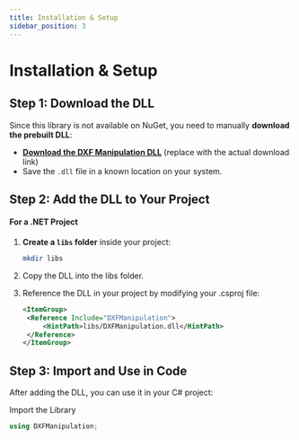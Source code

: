 ```yaml
---
title: Installation & Setup
sidebar_position: 3
---
```


# Installation & Setup

## Step 1: Download the DLL

Since this library is not available on NuGet, you need to manually **download the prebuilt DLL**:

- **[Download the DXF Manipulation DLL](#)** (replace with the actual download link)
- Save the `.dll` file in a known location on your system.

## Step 2: Add the DLL to Your Project

#### **For a .NET Project**

1. **Create a `libs` folder** inside your project:

   ```sh
   mkdir libs
   ```

2. Copy the DLL into the libs folder.

3. Reference the DLL in your project by modifying your .csproj file:
   ```xml
   <ItemGroup>
    <Reference Include="DXFManipulation">
        <HintPath>libs/DXFManipulation.dll</HintPath>
    </Reference>
   </ItemGroup>
   ```

## Step 3: Import and Use in Code

After adding the DLL, you can use it in your C# project:

Import the Library

```csharp
using DXFManipulation;
```
